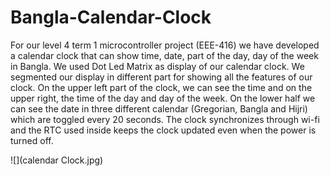 # Bangla-Calendar-Clock

For our level 4 term 1 microcontroller project (EEE-416) we have developed a calendar clock that can show time, date, part of the day, day of the week in Bangla.
We used Dot Led Matrix as display of our calendar clock. We segmented our display in different part for showing all the features of our clock. On the upper left part of the clock, we can see the time and on the upper right, the time of the day and day of the week. On the lower half we can see the date in three different calendar (Gregorian, Bangla and Hijri) which are toggled every 20 seconds. The clock synchronizes through wi-fi and the RTC used inside keeps the clock updated even when the power is turned off.

![](calendar Clock.jpg)
